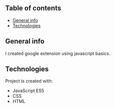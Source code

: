 ## Table of contents

- [General info](#general-info)
- [Technologies](#technologies)

## General info

I created google extension using javascript basics.

## Technologies

Project is created with:

- JavaScript ES5
- CSS
- HTML
